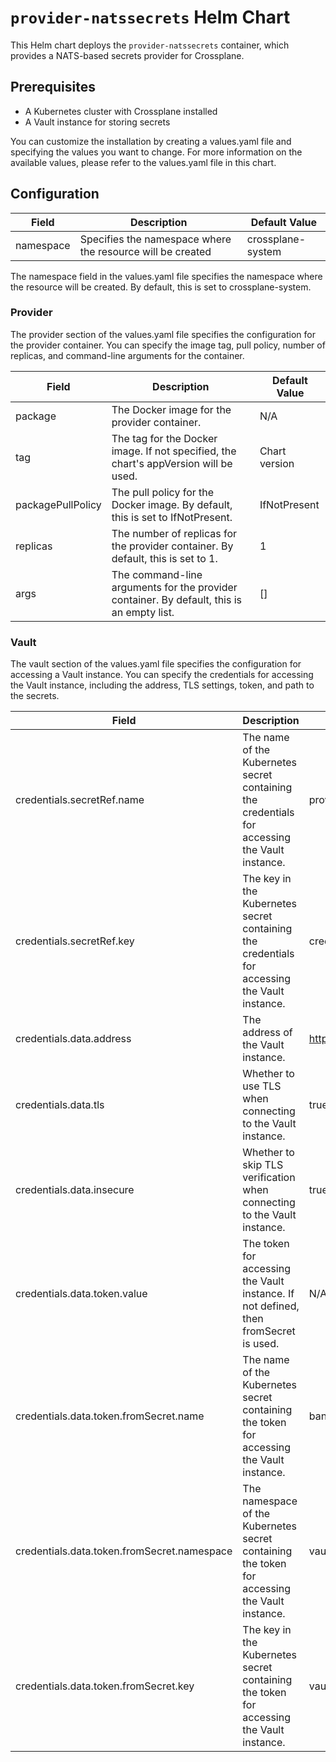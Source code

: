 # `provider-natssecrets` Helm Chart

This Helm chart deploys the `provider-natssecrets` container, which provides a NATS-based secrets provider for Crossplane.

## Prerequisites

- A Kubernetes cluster with Crossplane installed
- A Vault instance for storing secrets

You can customize the installation by creating a values.yaml file and specifying the values you want to change. For more information on the available values, please refer to the values.yaml file in this chart.

## Configuration

| Field     | Description                                                | Default Value     |
| --------- | ---------------------------------------------------------- | ----------------- |
| namespace | Specifies the namespace where the resource will be created | crossplane-system |

The namespace field in the values.yaml file specifies the namespace where the resource will be created. By default, this is set to crossplane-system.

### Provider

The provider section of the values.yaml file specifies the configuration for the provider container. You can specify the image tag, pull policy, number of replicas, and command-line arguments for the container.

| Field             | Description                                                                               | Default Value |
| ----------------- | ----------------------------------------------------------------------------------------- | ------------- |
| package           | The Docker image for the provider container.                                              | N/A           |
| tag               | The tag for the Docker image. If not specified, the chart's appVersion will be used.      | Chart version |
| packagePullPolicy | The pull policy for the Docker image. By default, this is set to IfNotPresent.            | IfNotPresent  |
| replicas          | The number of replicas for the provider container. By default, this is set to 1.          | 1             |
| args              | The command-line arguments for the provider container. By default, this is an empty list. | []            |

### Vault

The vault section of the values.yaml file specifies the configuration for accessing a Vault instance. You can specify the credentials for accessing the Vault instance, including the address, TLS settings, token, and path to the secrets.

| Field                                       | Description                                                                                    | Default Value                |
| ------------------------------------------- | ---------------------------------------------------------------------------------------------- | ---------------------------- |
| credentials.secretRef.name                  | The name of the Kubernetes secret containing the credentials for accessing the Vault instance. | provider-natssecrets         |
| credentials.secretRef.key                   | The key in the Kubernetes secret containing the credentials for accessing the Vault instance.  | credentials                  |
| credentials.data.address                    | The address of the Vault instance.                                                             | https://vault.vault.svc:8200 |
| credentials.data.tls                        | Whether to use TLS when connecting to the Vault instance.                                      | true                         |
| credentials.data.insecure                   | Whether to skip TLS verification when connecting to the Vault instance.                        | true                         |
| credentials.data.token.value                | The token for accessing the Vault instance. If not defined, then fromSecret is used.           | N/A (must be set by user)    |
| credentials.data.token.fromSecret.name      | The name of the Kubernetes secret containing the token for accessing the Vault instance.       | bank-vaults                  |
| credentials.data.token.fromSecret.namespace | The namespace of the Kubernetes secret containing the token for accessing the Vault instance.  | vault                        |
| credentials.data.token.fromSecret.key       | The key in the Kubernetes secret containing the token for accessing the Vault instance.        | vault-root                   |

